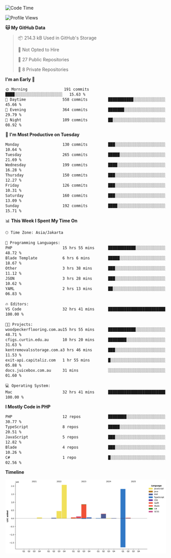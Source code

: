 <!--START_SECTION:waka-->
![Code Time](http://img.shields.io/badge/Code%20Time-625%20hrs%2050%20mins-blue)

![Profile Views](http://img.shields.io/badge/Profile%20Views-0-blue)

**🐱 My GitHub Data** 

> 📦 214.3 kB Used in GitHub's Storage 
 > 
> 🚫 Not Opted to Hire
 > 
> 📜 27 Public Repositories 
 > 
> 🔑 8 Private Repositories 
 > 
**I'm an Early 🐤** 

```text
🌞 Morning                191 commits         ████░░░░░░░░░░░░░░░░░░░░░   15.63 % 
🌆 Daytime                558 commits         ███████████░░░░░░░░░░░░░░   45.66 % 
🌃 Evening                364 commits         ███████░░░░░░░░░░░░░░░░░░   29.79 % 
🌙 Night                  109 commits         ██░░░░░░░░░░░░░░░░░░░░░░░   08.92 % 
```
📅 **I'm Most Productive on Tuesday** 

```text
Monday                   130 commits         ███░░░░░░░░░░░░░░░░░░░░░░   10.64 % 
Tuesday                  265 commits         █████░░░░░░░░░░░░░░░░░░░░   21.69 % 
Wednesday                199 commits         ████░░░░░░░░░░░░░░░░░░░░░   16.28 % 
Thursday                 150 commits         ███░░░░░░░░░░░░░░░░░░░░░░   12.27 % 
Friday                   126 commits         ███░░░░░░░░░░░░░░░░░░░░░░   10.31 % 
Saturday                 160 commits         ███░░░░░░░░░░░░░░░░░░░░░░   13.09 % 
Sunday                   192 commits         ████░░░░░░░░░░░░░░░░░░░░░   15.71 % 
```


📊 **This Week I Spent My Time On** 

```text
🕑︎ Time Zone: Asia/Jakarta

💬 Programming Languages: 
PHP                      15 hrs 55 mins      ████████████░░░░░░░░░░░░░   48.72 % 
Blade Template           6 hrs 6 mins        █████░░░░░░░░░░░░░░░░░░░░   18.67 % 
Other                    3 hrs 38 mins       ███░░░░░░░░░░░░░░░░░░░░░░   11.12 % 
JSON                     3 hrs 28 mins       ███░░░░░░░░░░░░░░░░░░░░░░   10.62 % 
YAML                     2 hrs 13 mins       ██░░░░░░░░░░░░░░░░░░░░░░░   06.83 % 

🔥 Editors: 
VS Code                  32 hrs 41 mins      █████████████████████████   100.00 % 

🐱‍💻 Projects: 
woodpeckerflooring.com.au15 hrs 55 mins      ████████████░░░░░░░░░░░░░   48.71 % 
cfigs.curtin.edu.au      10 hrs 20 mins      ████████░░░░░░░░░░░░░░░░░   31.63 % 
kentremovalsstorage.com.a3 hrs 46 mins       ███░░░░░░░░░░░░░░░░░░░░░░   11.53 % 
exit-api.capitaliz.com   1 hr 55 mins        █░░░░░░░░░░░░░░░░░░░░░░░░   05.88 % 
docs.juicebox.com.au     31 mins             ░░░░░░░░░░░░░░░░░░░░░░░░░   01.60 % 

💻 Operating System: 
Mac                      32 hrs 41 mins      █████████████████████████   100.00 % 
```

**I Mostly Code in PHP** 

```text
PHP                      12 repos            ████████░░░░░░░░░░░░░░░░░   30.77 % 
TypeScript               8 repos             █████░░░░░░░░░░░░░░░░░░░░   20.51 % 
JavaScript               5 repos             ███░░░░░░░░░░░░░░░░░░░░░░   12.82 % 
Blade                    4 repos             ███░░░░░░░░░░░░░░░░░░░░░░   10.26 % 
C#                       1 repo              █░░░░░░░░░░░░░░░░░░░░░░░░   02.56 % 
```



**Timeline**

![Lines of Code chart](https://raw.githubusercontent.com/brstreet2/brstreet2/main/assets/bar_graph.png)


<!--END_SECTION:waka-->
